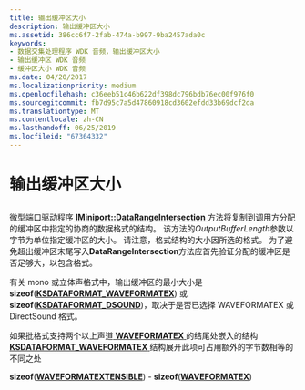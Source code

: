 ```yaml
---
title: 输出缓冲区大小
description: 输出缓冲区大小
ms.assetid: 386cc6f7-2fab-474a-b997-9ba2457ada0c
keywords:
- 数据交集处理程序 WDK 音频，输出缓冲区大小
- 输出缓冲区 WDK 音频
- 缓冲区大小 WDK 音频
ms.date: 04/20/2017
ms.localizationpriority: medium
ms.openlocfilehash: c36eeb51c46b622df398dc796bdb76ec00f976f0
ms.sourcegitcommit: fb7d95c7a5d47860918cd3602efdd33b69dcf2da
ms.translationtype: MT
ms.contentlocale: zh-CN
ms.lasthandoff: 06/25/2019
ms.locfileid: "67364332"
---
```

# <a name="output-buffer-size"></a>输出缓冲区大小


## <span id="output_buffer_size"></span><span id="OUTPUT_BUFFER_SIZE"></span>


微型端口驱动程序[ **IMiniport::DataRangeIntersection** ](https://docs.microsoft.com/windows-hardware/drivers/ddi/content/portcls/nf-portcls-iminiport-datarangeintersection)方法将复制到调用方分配的缓冲区中指定的协商的数据格式的结构。 该方法的*OutputBufferLength*参数以字节为单位指定缓冲区的大小。 请注意，格式结构的大小因所选的格式。 为了避免超出缓冲区末尾写入**DataRangeIntersection**方法应首先验证分配的缓冲区是否足够大，以包含格式。

有关 mono 或立体声格式中，输出缓冲区的最小大小是**sizeof**([**KSDATAFORMAT\_WAVEFORMATEX**](https://docs.microsoft.com/windows-hardware/drivers/ddi/content/ksmedia/ns-ksmedia-ksdataformat_waveformatex)) 或**sizeof**([**KSDATAFORMAT\_DSOUND**](https://docs.microsoft.com/windows-hardware/drivers/ddi/content/ksmedia/ns-ksmedia-ksdataformat_dsound))，取决于是否已选择 WAVEFORMATEX 或 DirectSound 格式。

如果批格式支持两个以上声道[ **WAVEFORMATEX** ](https://docs.microsoft.com/windows/desktop/api/mmreg/ns-mmreg-twaveformatex)的结尾处嵌入的结构[**KSDATAFORMAT\_WAVEFORMATEX** ](https://docs.microsoft.com/windows-hardware/drivers/ddi/content/ksmedia/ns-ksmedia-ksdataformat_waveformatex)结构展开此项可占用额外的字节数相等的不同之处

**sizeof**([**WAVEFORMATEXTENSIBLE**](https://docs.microsoft.com/windows-hardware/drivers/ddi/content/ksmedia/ns-ksmedia-waveformatextensible)) - **sizeof**([**WAVEFORMATEX**](https://docs.microsoft.com/windows/desktop/api/mmreg/ns-mmreg-twaveformatex))

 

 




